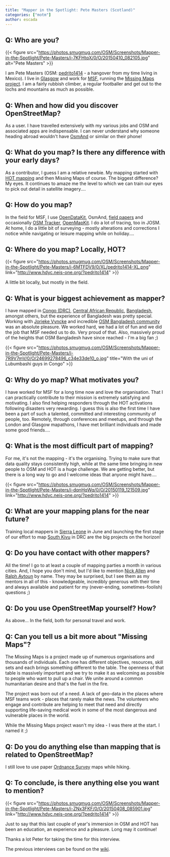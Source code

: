 ```yaml
---
title: "Mapper in the Spotlight: Pete Masters (Scotland)"
categories: ["motm"]
author: escada
---
```


## Q: Who are you?

{{< figure src="https://photos.smugmug.com/OSM/Screenshots/Mapper-in-the-Spotlight/Pete-Masters/i-7KFHtqX/0/O/20150410_082105.jpg" alt="Pete Masters" >}}

I am Pete Masters (OSM: [pedrito1414](http://www.openstreetmap.org/user/pedrito1414) - a hangover from my time living in Mexico). I live in [Glasgow](http://www.openstreetmap.org/relation/1906767) and work for [MSF](http://www.msf.org/), running the [Missing Maps project](http://www.missingmaps.org/). I am a fairly rubbish climber, a regular footballer and get out to the lochs and mountains as much as possible.

## Q: When and how did you discover OpenStreetMap?

As a user. I have travelled extensively with my various jobs and OSM and associated apps are indispensable. I can never understand why someone heading abroad wouldn't have [OsmAnd](http://osmand.net/) or similar on their phone!

## Q: What do you map? Is there any difference with your early days?

As a contributor, I guess I am a relative newbie. My mapping started with [HOT mapping](https://hotosm.org/) and then Missing Maps of course. The biggest difference? My eyes. It continues to amaze me the level to which we can train our eyes to pick out detail in satellite imagery....

## Q: How do you map?

In the field for MSF, I use [OpenDataKit](https://opendatakit.org/), OsmAnd, [field papers](http://fieldpapers.org/) and occasionally [OSM Tracker](http://wiki.openstreetmap.org/wiki/OSMTracker_(Android)), [OpenMapKit](http://openmapkit.org/). I do a lot of tracing, too in JOSM. At home, I do a little bit of surveying - mostly alterations and corrections I notice while navigating or leisure mapping while on holiday....

## Q: Where do you map? Locally, HOT?

{{< figure src="https://photos.smugmug.com/OSM/Screenshots/Mapper-in-the-Spotlight/Pete-Masters/i-6MTFDV9/0/XL/pedrito1414-XL.png" link="http://www.hdyc.neis-one.org/?pedrito1414" >}}

A little bit locally, but mostly in the field.

## Q: What is your biggest achievement as mapper?

I have mapped in [Congo (DRC)](http://www.openstreetmap.org/relation/192795#map=5/-4.089/21.672), [Central African Republic](http://www.openstreetmap.org/relation/192790), [Bangladesh](http://www.openstreetmap.org/relation/184640), amongst others, but the experience of Bangladesh was pretty special. Working with [Jorieke Vyncke](http://www.openstreetmap.org/user/Jorieke%20V) and incredible [OSM Bangladesh community](https://www.facebook.com/groups/osmbd/) was an absolute pleasure. We worked hard, we had a lot of fun and we did the job that MSF needed us to do. Very proud of that. Also, massively proud of the heights that OSM Bangladesh have since reached - I'm a big fan ;)

{{< figure src="https://photos.smugmug.com/OSM/Screenshots/Mapper-in-the-Spotlight/Pete-Masters/i-7R9V7mV/0/O/24699278496_c34e33de10_o.jpg" title="With the uni of Lubumbashi guys in Congo" >}}

## Q: Why do yo map? What motivates you?

I have worked for MSF for a long time now and love the organisation. That I can practically contribute to their mission is extremely satisfying and motivating. I also find helping responders through the HOT activations following disasters very rewarding. I guess this is also the first time I have been a part of such a talented, committed and interesting community of people, too. Remotely, through conferences and meetups, and through the London and Glasgow mapathons, I have met brilliant individuals and made some good friends....

## Q: What is the most difficult part of mapping?

For me, it's not the mapping - it's the organising. Trying to make sure that data quality stays consistently high, while at the same time bringing in new people to OSM and HOT is a huge challenge. We are getting better, but there is a long way to go and I welcome ideas that anyone might have....

{{< figure src="https://photos.smugmug.com/OSM/Screenshots/Mapper-in-the-Spotlight/Pete-Masters/i-dqnHqWq/0/O/20150119_121509.jpg" link="http://www.hdyc.neis-one.org/?pedrito1414" >}}

## Q: What are your mapping plans for the near future?

Training local mappers in [Sierra Leone](http://www.openstreetmap.org/relation/192777) in June and launching the first stage of our effort to map [South Kivu](http://www.openstreetmap.org/relation/5642699) in DRC are the big projects on the horizon!

## Q: Do you have contact with other mappers?

All the time! I go to at least a couple of mapping parties a month in various cities. And, I hope you don't mind, but I'd like to mention [Nick Allen](http://wiki.openstreetmap.org/wiki/User:Nick_Allen) and [Ralph Aytoun](https://twitter.com/ralphaytoun1) by name. They may be surprised, but I see them as my mentors in all of this - knowledgeable, incredibly generous with their time and always available and patient for my (never-ending, sometimes-foolish) questions ;)

## Q: Do you use OpenStreetMap yourself? How?

As above... In the field, both for personal travel and work.

## Q: Can you tell us a bit more about "Missing Maps"?

The Missing Maps is a project made up of numerous organisations and thousands of individuals. Each one has different objectives, resources, skill sets and each brings something different to the table. The openness of that table is massively important and we try to make it as welcoming as possible to people who want to pull up a chair. We unite around a common humanitarian desire and that's the fuel in the fire.

The project was born out of a need. A lack of geo-data in the places where MSF teams work - places that rarely make the news. The volunteers who engage and contribute are helping to meet that need and directly supporting life-saving medical work in some of the most dangerous and vulnerable places in the world.

While the Missing Maps project wasn't my idea - I was there at the start. I named it ;)

## Q: Do you do anything else than mapping that is related to OpenStreetMap?

I still love to use paper [Ordnance Survey](https://www.ordnancesurvey.co.uk) maps while hiking.

## Q: To conclude, is there anything else you want to mention?

{{< figure src="https://photos.smugmug.com/OSM/Screenshots/Mapper-in-the-Spotlight/Pete-Masters/i-ZNx3FKF/0/O/20150408_085901.jpg" link="http://www.hdyc.neis-one.org/?pedrito1414" >}}

Just to say that this last couple of year's immersion in OSM and HOT has been an education, an experience and a pleasure. Long may it continue!

Thanks a lot Peter for taking the time for this interview.

The previous interviews can be found on the [wiki](http://wiki.openstreetmap.org/wiki/WikiProject_Belgium/Belgian_Mapper_of_the_Month).
